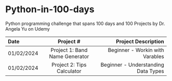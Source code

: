 # Python-in-100-days
Python programming challenge that spans 100 days and 100 Projects by Dr. Angela Yu on Udemy

| Date | Project #| Project Description  | 
| :---         |     :---:      |          ---: |  
| 01/02/2024   | Project 1: Band Name Generator | Beginner - Workin with Varables      |
| 01/02/2024   | Project 2: Tips Calculator   | Beginner - Understanding Data Types   |
